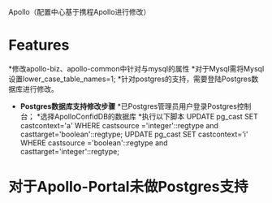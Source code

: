 Apollo（配置中心基于携程Apollo进行修改）
# Features
*修改apollo-biz、apollo-common中针对与mysql的属性
*对于Mysql需将Mysql设置lower_case_table_names=1;
*针对postgres的支持，需要登陆Postgres数据库进行修改。

* **Postgres数据库支持修改步骤**
*已Postgres管理员用户登录Postgres控制台；
*选择ApolloConfidDB的数据库
*执行以下脚本
				UPDATE pg_cast SET castcontext='a' WHERE castsource ='integer'::regtype and casttarget='boolean'::regtype;
				UPDATE pg_cast SET castcontext='i' WHERE castsource ='boolean'::regtype and casttarget='integer'::regtype;
# 对于Apollo-Portal未做Postgres支持
